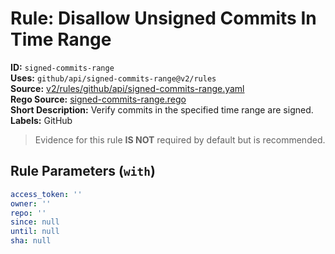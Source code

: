 # Rule: Disallow Unsigned Commits In Time Range  
**ID:** `signed-commits-range`  
**Uses:** `github/api/signed-commits-range@v2/rules`  
**Source:** [v2/rules/github/api/signed-commits-range.yaml](https://github.com/scribe-public/sample-policies/v2/rules/github/api/signed-commits-range.yaml)  
**Rego Source:** [signed-commits-range.rego](https://github.com/scribe-public/sample-policies/v2/rules/github/api/signed-commits-range.rego)  
**Short Description:** Verify commits in the specified time range are signed.  
**Labels:** GitHub  
> Evidence for this rule **IS NOT** required by default but is recommended.


## Rule Parameters (`with`)  
```yaml
access_token: ''
owner: ''
repo: ''
since: null
until: null
sha: null
```


